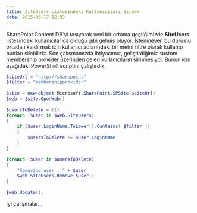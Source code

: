 ```yaml
---
title: SiteUsers Listesindeki Kullanıcıları Silmek
date: 2015-06-17 12:03
---
```


SharePoint Content DB'yi taşıyarak yeni bir ortama geçtiğimizde **SiteUsers** listesindeki kullanıcılar da olduğu gibi gelmiş oluyor. İstenmeyen bu durumu ortadan kaldırmak için kullanıcı adlarındaki bir metni filtre olarak kullanıp bunları silebiliriz. Son çalışmamızda ihtiyacımız, geliştirdiğimiz custom membership provider üzerinden gelen kullanıcıların silinmesiydi. Bunun için aşağıdaki PowerShell scriptini çalıştırdık.

<!--more-->
```powershell
$siteUrl = "http://sharepoint"
$filter = "membershipprovider"
 
$site = new-object Microsoft.SharePoint.SPSite($siteUrl)
$web = $site.OpenWeb()
 
$usersToDelete = @()
foreach ($user in $web.SiteUsers)
{
    if ($user.LoginName.ToLower().Contains( $filter ))
    {
        $usersToDelete += $user.LoginName
    }
}

foreach ($user in $usersToDelete)
{
    "Removing user : " + $user
    $web.SiteUsers.Remove($user);
}
 
$web.Update();
```

İyi çalışmalar...
